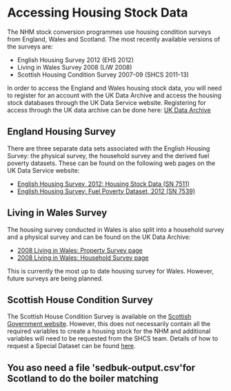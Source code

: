 # Accessing Housing Stock Data
The NHM stock conversion programmes use housing condition surveys from England, Wales and Scotland. The most recently available versions of the surveys are:

* English Housing Survey 2012 (EHS 2012)
* Living in Wales Survey 2008 (LiW 2008)
* Scottish Housing Condition Survey 2007-09 (SHCS 2011-13)

In order to access the England and Wales housing stock data, you will need to register for an account with the UK Data Archive and access the housing stock databases through the UK Data Service website. 
Registering for access through the UK data archive can be done here: 
[UK Data Archive](http://www.data-archive.ac.uk/sign-up/credentials-application)

## England Housing Survey
There are three separate data sets associated with the English Housing Survey: the physical survey, the household survey and the derived fuel poverty datasets. These can be found on the following web pages on the UK Data Service website: 

* [English Housing Survey, 2012: Housing Stock Data (SN 7511)](http://discover.ukdataservice.ac.uk/catalogue?sn=7511)
* [English Housing Survey: Fuel Poverty Dataset, 2012 (SN 7539)](https://discover.ukdataservice.ac.uk/catalogue/?sn=7539)

## Living in Wales Survey
The housing survey conducted in Wales is also split into a household survey and a physical survey and can be found on the UK Data Archive:

* [2008 Living in Wales: Property Survey page](http://discover.ukdataservice.ac.uk/catalogue/?sn=7202&type=Data%20catalogue)
* [2008 Living in Wales: Household Survey page](http://discover.ukdataservice.ac.uk/catalogue/?sn=6351&type=Data%20catalogue)

This is currently the most up to date housing survey for Wales. However, future surveys are being planned.

## Scottish House Condition Survey
The Scottish House Condition Survey is available on the [Scottish Government website]( http://www.scotland.gov.uk/Topics/Statistics/SHCS/DataAccess). However, this does not necessarily contain all the required variables to create a housing stock for the NHM and additional variables will need to be requested from the SHCS team. Details of how to request a Special Dataset can be found [here]( http://www.gov.scot/Topics/Statistics/16002/SpecialDatasets).

## You aso need a file 'sedbuk-output.csv'for Scotland to do the boiler matching

